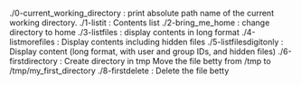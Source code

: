 ./0-current_working_directory : print absolute path name of the current working directory.
./1-listit : Contents list
./2-bring_me_home : change directory to home
./3-listfiles : display contents in long format
./4-listmorefiles : Display contents including hidden files
./5-listfilesdigitonly : Display content (long format, with user and group IDs, and hidden files)
./6-firstdirectory : Create directory in tmp
Move the file betty from /tmp to /tmp/my_first_directory
./8-firstdelete : Delete the file betty
